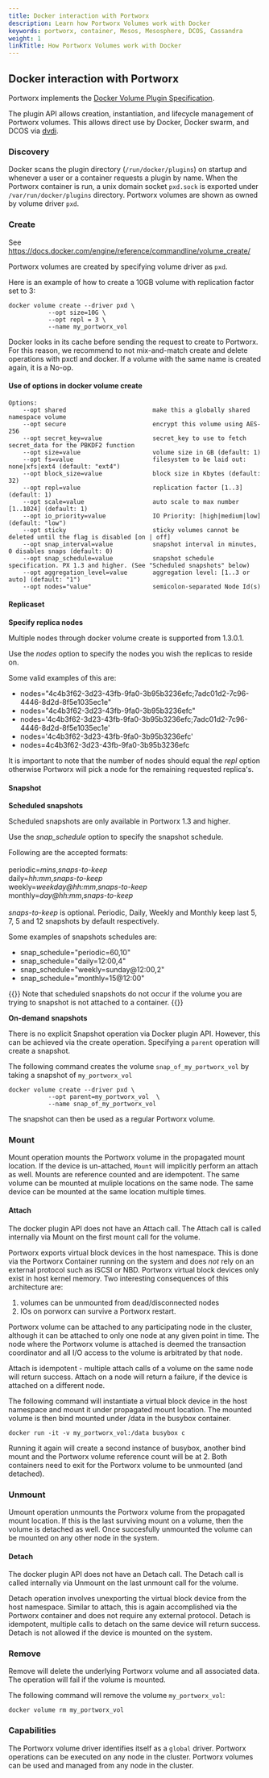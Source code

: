 ```yaml
---
title: Docker interaction with Portworx
description: Learn how Portworx Volumes work with Docker
keywords: portworx, container, Mesos, Mesosphere, DCOS, Cassandra
weight: 1
linkTitle: How Portworx Volumes work with Docker
---
```


## Docker interaction with Portworx

Portworx implements the [Docker Volume Plugin Specification](https://docs.docker.com/engine/extend/plugins_volume/).

The plugin API allows creation, instantiation, and lifecycle management of Portworx volumes. This allows direct use by Docker, Docker swarm, and DCOS via [dvdi](https://mesosphere.github.io/marathon/docs/external-volumes.html).

### Discovery

Docker scans the plugin directory (`/run/docker/plugins`) on startup and whenever a user or a container requests a plugin by name.
When the Portworx container is run, a unix domain socket `pxd.sock` is exported under `/var/run/docker/plugins` directory.  Portworx volumes are shown as owned by volume driver `pxd`.

### Create

See https://docs.docker.com/engine/reference/commandline/volume_create/

Portworx volumes are created by specifying volume driver as `pxd`.

Here is an example of how to create a 10GB volume with replication factor set to 3:

```text
docker volume create --driver pxd \
           --opt size=10G \
           --opt repl = 3 \
           --name my_portworx_vol

```

Docker looks in its cache before sending the request to create to Portworx. For this reason, we recommend to not mix-and-match create and delete operations with pxctl and docker. If a volume with the same name is created again, it is a No-op.

#### Use of options in docker volume create

```text
Options:
    --opt shared                        make this a globally shared namespace volume
    --opt secure                        encrypt this volume using AES-256
    --opt secret_key=value              secret_key to use to fetch secret_data for the PBKDF2 function
    --opt size=value                    volume size in GB (default: 1)
    --opt fs=value                      filesystem to be laid out: none|xfs|ext4 (default: "ext4")
    --opt block_size=value              block size in Kbytes (default: 32)
    --opt repl=value                    replication factor [1..3] (default: 1)
    --opt scale=value                   auto scale to max number [1..1024] (default: 1)
    --opt io_priority=value             IO Priority: [high|medium|low] (default: "low")
    --opt sticky                        sticky volumes cannot be deleted until the flag is disabled [on | off]
    --opt snap_interval=value           snapshot interval in minutes, 0 disables snaps (default: 0)
    --opt snap_schedule=value           snapshot schedule specification. PX 1.3 and higher. (See "Scheduled snapshots" below)
    --opt aggregation_level=value       aggregation level: [1..3 or auto] (default: "1")
    --opt nodes="value"                 semicolon-separated Node Id(s)

```

#### Replicaset

**Specify replica nodes**

Multiple nodes through docker volume create is supported from 1.3.0.1.

Use the _nodes_ option to specify the nodes you wish the replicas to reside on.

Some valid examples of this are:

* nodes="4c4b3f62-3d23-43fb-9fa0-3b95b3236efc;7adc01d2-7c96-4446-8d2d-8f5e1035ec1e"
* nodes="4c4b3f62-3d23-43fb-9fa0-3b95b3236efc"
* nodes='4c4b3f62-3d23-43fb-9fa0-3b95b3236efc;7adc01d2-7c96-4446-8d2d-8f5e1035ec1e'
* nodes='4c4b3f62-3d23-43fb-9fa0-3b95b3236efc'
* nodes=4c4b3f62-3d23-43fb-9fa0-3b95b3236efc

It is important to note that the number of nodes should equal the _repl_ option otherwise Portworx will pick a node for the remaining requested replica's.

#### Snapshot

**Scheduled snapshots**

Scheduled snapshots are only available in Portworx 1.3 and higher.

Use the _snap_schedule_ option to specify the snapshot schedule.

Following are the accepted formats:<br><br>periodic=_mins_,_snaps-to-keep_ <br>daily=_hh:mm_,_snaps-to-keep_ <br>weekly=_weekday@hh:mm_,_snaps-to-keep_  <br>monthly=_day@hh:mm_,_snaps-to-keep_<br><br> _snaps-to-keep_ is optional. Periodic, Daily, Weekly and Monthly keep last 5, 7, 5 and 12 snapshots by default respectively.

Some examples of snapshots schedules are:

* snap_schedule="periodic=60,10"
* snap_schedule="daily=12:00,4"
* snap_schedule="weekly=sunday@12:00,2"
* snap_schedule="monthly=15@12:00"

{{<info>}}
Note that scheduled snapshots do not occur if the volume you are trying to snapshot is not attached to a container.
{{</info>}}

**On-demand snapshots**

There is no explicit Snapshot operation via Docker plugin API. However, this can be achieved via the create operation. Specifying a `parent` operation will create a snapshot.

The following command creates the volume `snap_of_my_portworx_vol` by taking a snapshot of `my_portworx_vol`

```text
docker volume create --driver pxd \
           --opt parent=my_portworx_vol  \
           --name snap_of_my_portworx_vol
```

The snapshot can then be used as a regular Portworx volume.

### Mount

Mount operation mounts the Portworx volume in the propagated mount location. If the device is un-attached, `Mount` will implicitly perform an attach as well. Mounts are reference counted and are idempotent. The same volume can be mounted at muliple locations on the same node. The same device can be mounted at the same location multiple times.

#### Attach

The docker plugin API does not have an Attach call. The Attach call is called internally via Mount on the first mount call for the volume.

Portworx exports virtual block devices in the host namespace. This is done via the Portworx Container running on the system and does *not* rely on an external protocol such as iSCSI or NBD. Portworx virtual block devices only exist in host kernel memory. Two interesting consequences of this architecture are:
1) volumes can be unmounted from dead/disconnected nodes
2) IOs on porworx can survive a Portworx restart.

Portworx volume can be attached to any participating node in the cluster, although it can be attached to only one node at any given point in time. The node where the Portworx volume is attached is deemed the transaction coordinator and all I/O access to the volume is arbitrated by that node.

Attach is idempotent - multiple attach calls of a volume on the same node will return success. Attach on a node will return a failure, if the device is attached on a different node.

The following command will instantiate a virtual block device in the host namespace and mount it under propagated mount location. The mounted volume  is then bind mounted under /data in the busybox container.

```text
docker run -it -v my_portworx_vol:/data busybox c
```

Running it again will create a second instance of busybox, another bind mount and the Portworx volume reference count will be at 2. Both containers need to exit for the Portworx volume to be unmounted (and detached).

### Unmount

Umount operation unmounts the Portworx volume from the propagated mount location. If this is the last surviving mount on a volume, then the volume is detached as well. Once succesfully unmounted the volume can be mounted on any other node in the system.

#### Detach

The docker plugin API does not have an Detach call. The Detach call is called internally via Unmount on the last unmount call for the volume.

Detach operation involves unexporting the virtual block device from the host namespace. Similar to attach, this is again accomplished via the Portworx container and does not require any external protocol. Detach is idempotent, multiple calls to detach on the same device will return success.  Detach is not allowed if the device is mounted on the system.


### Remove

Remove will delete the underlying Portworx volume and all associated data. The operation will fail if the volume is mounted.

The following command will remove the volume `my_portworx_vol`:

```text
docker volume rm my_portworx_vol
```

### Capabilities

The Portworx volume driver identifies itself as a `global` driver.  Portworx operations can be executed on any node in the cluster. Portworx volumes can be used and managed from any node in the cluster.
